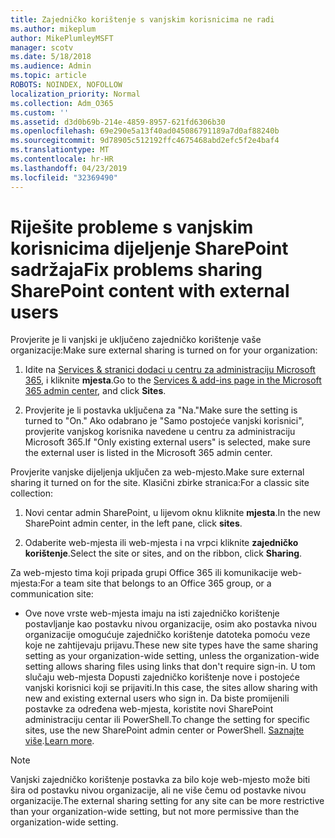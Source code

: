 ```yaml
---
title: Zajedničko korištenje s vanjskim korisnicima ne radi
ms.author: mikeplum
author: MikePlumleyMSFT
manager: scotv
ms.date: 5/18/2018
ms.audience: Admin
ms.topic: article
ROBOTS: NOINDEX, NOFOLLOW
localization_priority: Normal
ms.collection: Adm_O365
ms.custom: ''
ms.assetid: d3d0b69b-214e-4859-8957-621fd6306b30
ms.openlocfilehash: 69e290e5a13f40ad045086791189a7d0af88240b
ms.sourcegitcommit: 9d78905c512192ffc4675468abd2efc5f2e4baf4
ms.translationtype: MT
ms.contentlocale: hr-HR
ms.lasthandoff: 04/23/2019
ms.locfileid: "32369490"
---
```

# <a name="fix-problems-sharing-sharepoint-content-with-external-users"></a><span data-ttu-id="aa7cf-102">Riješite probleme s vanjskim korisnicima dijeljenje SharePoint sadržaja</span><span class="sxs-lookup"><span data-stu-id="aa7cf-102">Fix problems sharing SharePoint content with external users</span></span>

<span data-ttu-id="aa7cf-103">Provjerite je li vanjski je uključeno zajedničko korištenje vaše organizacije:</span><span class="sxs-lookup"><span data-stu-id="aa7cf-103">Make sure external sharing is turned on for your organization:</span></span>
  
1. <span data-ttu-id="aa7cf-104">Idite na [Services &amp; stranici dodaci u centru za administraciju Microsoft 365](https://portal.office.com/adminportal/home#/Settings/ServicesAndAddIns), i kliknite **mjesta**.</span><span class="sxs-lookup"><span data-stu-id="aa7cf-104">Go to the [Services &amp; add-ins page in the Microsoft 365 admin center](https://portal.office.com/adminportal/home#/Settings/ServicesAndAddIns), and click **Sites**.</span></span>
    
2. <span data-ttu-id="aa7cf-105">Provjerite je li postavka uključena za "Na."</span><span class="sxs-lookup"><span data-stu-id="aa7cf-105">Make sure the setting is turned to "On."</span></span> <span data-ttu-id="aa7cf-106">Ako odabrano je "Samo postojeće vanjski korisnici", provjerite vanjskog korisnika navedene u centru za administraciju Microsoft 365.</span><span class="sxs-lookup"><span data-stu-id="aa7cf-106">If "Only existing external users" is selected, make sure the external user is listed in the Microsoft 365 admin center.</span></span>
    
<span data-ttu-id="aa7cf-107">Provjerite vanjske dijeljenja uključen za web-mjesto.</span><span class="sxs-lookup"><span data-stu-id="aa7cf-107">Make sure external sharing it turned on for the site.</span></span> <span data-ttu-id="aa7cf-108">Klasični zbirke stranica:</span><span class="sxs-lookup"><span data-stu-id="aa7cf-108">For a classic site collection:</span></span>
  
1. <span data-ttu-id="aa7cf-109">Novi centar admin SharePoint, u lijevom oknu kliknite **mjesta**.</span><span class="sxs-lookup"><span data-stu-id="aa7cf-109">In the new SharePoint admin center, in the left pane, click **sites**.</span></span>
    
2. <span data-ttu-id="aa7cf-110">Odaberite web-mjesta ili web-mjesta i na vrpci kliknite **zajedničko korištenje**.</span><span class="sxs-lookup"><span data-stu-id="aa7cf-110">Select the site or sites, and on the ribbon, click **Sharing**.</span></span>
    
<span data-ttu-id="aa7cf-111">Za web-mjesto tima koji pripada grupi Office 365 ili komunikacije web-mjesta:</span><span class="sxs-lookup"><span data-stu-id="aa7cf-111">For a team site that belongs to an Office 365 group, or a communication site:</span></span>
  
- <span data-ttu-id="aa7cf-112">Ove nove vrste web-mjesta imaju na isti zajedničko korištenje postavljanje kao postavku nivou organizacije, osim ako postavka nivou organizacije omogućuje zajedničko korištenje datoteka pomoću veze koje ne zahtijevaju prijavu.</span><span class="sxs-lookup"><span data-stu-id="aa7cf-112">These new site types have the same sharing setting as your organization-wide setting, unless the organization-wide setting allows sharing files using links that don't require sign-in.</span></span> <span data-ttu-id="aa7cf-113">U tom slučaju web-mjesta Dopusti zajedničko korištenje nove i postojeće vanjski korisnici koji se prijaviti.</span><span class="sxs-lookup"><span data-stu-id="aa7cf-113">In this case, the sites allow sharing with new and existing external users who sign in.</span></span> <span data-ttu-id="aa7cf-114">Da biste promijenili postavke za određena web-mjesta, koristite novi SharePoint administraciju centar ili PowerShell.</span><span class="sxs-lookup"><span data-stu-id="aa7cf-114">To change the setting for specific sites, use the new SharePoint admin center or PowerShell.</span></span> <span data-ttu-id="aa7cf-115">[Saznajte više](https://go.microsoft.com/fwlink/?linkid=871863).</span><span class="sxs-lookup"><span data-stu-id="aa7cf-115">[Learn more](https://go.microsoft.com/fwlink/?linkid=871863).</span></span>
    
> [!NOTE]
> <span data-ttu-id="aa7cf-116">Vanjski zajedničko korištenje postavka za bilo koje web-mjesto može biti šira od postavku nivou organizacije, ali ne više čemu od postavke nivou organizacije.</span><span class="sxs-lookup"><span data-stu-id="aa7cf-116">The external sharing setting for any site can be more restrictive than your organization-wide setting, but not more permissive than the organization-wide setting.</span></span> 
  

